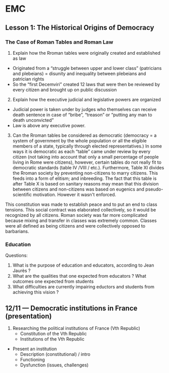 
# EMC 

## Lesson 1: The Historical Origins of Democracy

### The Case of Roman Tables and Roman Law

1.  Explain how the Rroman tables were originally created and established as law
-   Originated from a “struggle between upper and lower class” (patricians and plebeians) = disunity and inequality between plebeians and patrician rights
-   So the “first Decemviri” created 12 laws that were then be reviewed by every citizen and brought up on public discussion
2.  Explain how the executive judicial and legislative powers are organized
-   Judicial power is taken under by judges who themselves can receive death sentence in case of “bribe”, “treason” or “putting any man to death unconvicted”
-   Law is above any executive power.
3.  Can the Rroman tables be considered as democratic (democracy = a system of government by the whole population or all the eligible members of a state, typically through elected representatives.)
In some ways it is democratic as each “table” came under review by every citizen (not taking into account that only a small percentage of people living in Rome were citizens), however, certain tables do not really fit to democratic standards (table IV /VIII / etc.). Furthermore, Table XI divides the Rroman society by preventing non-citizens to marry citizens. This feeds into a form of elitism; and inbreeding. The fact that this table is after Table X  is based on sanitary reasons may mean that this division between citizens and non-citizens was based on eugenics and pseudo-scientific motivation. However it wasn't enforced. 

This constitution was made to establish peace and to put an end to class tensions. This social contract was elaborated collectively, so it would be recognized by all citizens. Roman society was far more complicated because mixing and transfer in classes was extremely common. Classes were all defined as being citizens and were collectively opposed to barbarians. 

### Education
Questions:

1. What is the purpose of education and educators, according to Jean Jaurès ?
2. What are the qualities that one expected from educators ? What outcomes one expected from students
3. What difficulties are currently impairing eductors and students from achieving this vision ?

## 12/11 — Democratic institutions in France (presentation)

1. Researching the political institutions of France (Vth Republic)
	* Constitution of the Vth Republic
	* Institutions of the Vth Republic
* Present an institution
	* Description (constitutional) / intro
	* Functioning
	* Dysfunction (issues, challenges) 
<!--stackedit_data:
eyJoaXN0b3J5IjpbMTQ1OTYwMjI0MSwtMTcwMzM4MzYxNCwzOT
gzMjg2NzEsLTE4ODc3NTg3MTQsMTg3MzM2MjYwNywtMzMyMTg3
MTg4LDczNzYwOTI2MSw0Mzg5ODQzMjUsLTE4MzU0ODc5MDBdfQ
==
-->